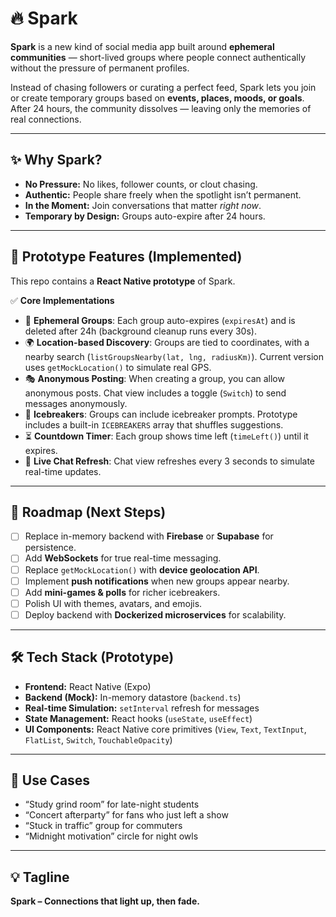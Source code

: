 # 🔥 Spark

**Spark** is a new kind of social media app built around **ephemeral communities** — short-lived groups where people connect authentically without the pressure of permanent profiles.  

Instead of chasing followers or curating a perfect feed, Spark lets you join or create temporary groups based on **events, places, moods, or goals**. After 24 hours, the community dissolves — leaving only the memories of real connections.

---

## ✨ Why Spark?
- **No Pressure:** No likes, follower counts, or clout chasing.  
- **Authentic:** People share freely when the spotlight isn’t permanent.  
- **In the Moment:** Join conversations that matter *right now*.  
- **Temporary by Design:** Groups auto-expire after 24 hours.  

---

## 🚀 Prototype Features (Implemented)
This repo contains a **React Native prototype** of Spark.  

✅ **Core Implementations**  
- 🔑 **Ephemeral Groups**: Each group auto-expires (`expiresAt`) and is deleted after 24h (background cleanup runs every 30s).  
- 🌍 **Location-based Discovery**: Groups are tied to coordinates, with a nearby search (`listGroupsNearby(lat, lng, radiusKm)`). Current version uses `getMockLocation()` to simulate real GPS.  
- 🎭 **Anonymous Posting**: When creating a group, you can allow anonymous posts. Chat view includes a toggle (`Switch`) to send messages anonymously.  
- 🧩 **Icebreakers**: Groups can include icebreaker prompts. Prototype includes a built-in `ICEBREAKERS` array that shuffles suggestions.  
- ⏳ **Countdown Timer**: Each group shows time left (`timeLeft()`) until it expires.  
- 📡 **Live Chat Refresh**: Chat view refreshes every 3 seconds to simulate real-time updates.  

---

## 🧭 Roadmap (Next Steps)
- [ ] Replace in-memory backend with **Firebase** or **Supabase** for persistence.  
- [ ] Add **WebSockets** for true real-time messaging.  
- [ ] Replace `getMockLocation()` with **device geolocation API**.  
- [ ] Implement **push notifications** when new groups appear nearby.  
- [ ] Add **mini-games & polls** for richer icebreakers.  
- [ ] Polish UI with themes, avatars, and emojis.  
- [ ] Deploy backend with **Dockerized microservices** for scalability.  

---

## 🛠️ Tech Stack (Prototype)
- **Frontend:** React Native (Expo)  
- **Backend (Mock):** In-memory datastore (`backend.ts`)  
- **Real-time Simulation:** `setInterval` refresh for messages  
- **State Management:** React hooks (`useState`, `useEffect`)  
- **UI Components:** React Native core primitives (`View`, `Text`, `TextInput`, `FlatList`, `Switch`, `TouchableOpacity`)  

---

## 🎯 Use Cases
- “Study grind room” for late-night students  
- “Concert afterparty” for fans who just left a show  
- “Stuck in traffic” group for commuters  
- “Midnight motivation” circle for night owls  

---

## 💡 Tagline
**Spark – Connections that light up, then fade.**
